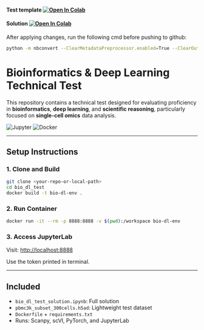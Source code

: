
#### Test template  [![Open In Colab](https://colab.research.google.com/assets/colab-badge.svg)](https://colab.research.google.com/github/vasighiz/bio-dl-test/blob/main/bio_dl_test_template.ipynb)

#### Solution  [![Open In Colab](https://colab.research.google.com/assets/colab-badge.svg)](https://colab.research.google.com/github/vasighiz/bio-dl-test/blob/main/solution.ipynb)

After applying changes, run the following cmd before pushing to github:
```bash
python -m nbconvert --ClearMetadataPreprocessor.enabled=True --ClearOutputPreprocessor.enabled=True --to notebook --output cleaned_solution.ipynb solution.ipynb
```

#  Bioinformatics & Deep Learning Technical Test

This repository contains a technical test designed for evaluating proficiency in **bioinformatics**, **deep learning**, and **scientific reasoning**, particularly focused on **single-cell omics** data analysis.


![Jupyter](https://img.shields.io/badge/JupyterLab-enabled-orange)
![Docker](https://img.shields.io/badge/Docker-ready-blue)

---

##  Setup Instructions

### 1. Clone and Build
```bash
git clone <your-repo-or-local-path>
cd bio_dl_test
docker build -t bio-dl-env .
```

### 2. Run Container
```bash
docker run -it --rm -p 8888:8888 -v $(pwd):/workspace bio-dl-env
```

### 3. Access JupyterLab
Visit: [http://localhost:8888](http://localhost:8888)

Use the token printed in terminal.

---

##  Included

- `bio_dl_test_solution.ipynb`: Full solution
- `pbmc3k_subset_300cells.h5ad`: Lightweight test dataset
- `Dockerfile` + `requirements.txt`
- Runs: Scanpy, scVI, PyTorch, and JupyterLab

